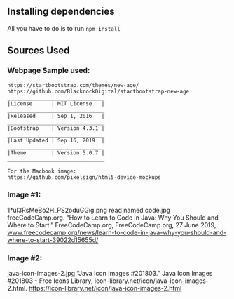   
## Installing  dependencies 
  All you have to do is to run ```npm install```

## Sources Used 

   ### Webpage Sample used:
    https://startbootstrap.com/themes/new-age/
    https://github.com/BlackrockDigital/startbootstrap-new-age
    _______________________________
    |License      | MIT License   |
    _______________________________
    |Released     | Sep 1, 2016   |
    _______________________________
    |Bootstrap    | Version 4.3.1 |
    _______________________________
    |Last Updated | Sep 16, 2019  |
    _______________________________
    |Theme        | Version 5.0.7 |
    _______________________________

    For the Macbook image:
    https://github.com/pixelsign/html5-device-mockups

  ### Image #1:

  1*ul3RsMeBo2H_PS2oduGGig.png read named code.jpg
  freeCodeCamp.org. “How to Learn to Code in Java: Why You Should and Where to Start.” FreeCodeCamp.org, FreeCodeCamp.org, 27 June 2019, www.freecodecamp.org/news/learn-to-code-in-java-why-you-should-and-where-to-start-39022d15655d/

  ### Image #2:
  java-icon-images-2.jpg
  “Java Icon Images #201803.” Java Icon Images #201803 - Free Icons Library, icon-library.net/icon/java-icon-images-2.html.
  https://icon-library.net/icon/java-icon-images-2.html

